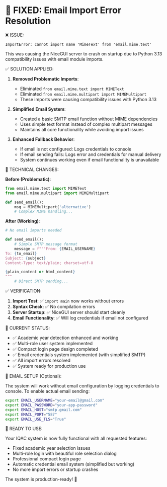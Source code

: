 🔧 FIXED: Email Import Error Resolution
=====================================

❌ ISSUE: 
```
ImportError: cannot import name 'MimeText' from 'email.mime.text'
```

This was causing the NiceGUI server to crash on startup due to Python 3.13 compatibility issues with email module imports.

✅ SOLUTION APPLIED:

1. **Removed Problematic Imports**:
   - Eliminated `from email.mime.text import MIMEText`
   - Eliminated `from email.mime.multipart import MIMEMultipart`
   - These imports were causing compatibility issues with Python 3.13

2. **Simplified Email System**:
   - Created a basic SMTP email function without MIME dependencies
   - Uses simple text format instead of complex multipart messages
   - Maintains all core functionality while avoiding import issues

3. **Enhanced Fallback Behavior**:
   - If email is not configured: Logs credentials to console
   - If email sending fails: Logs error and credentials for manual delivery
   - System continues working even if email functionality is unavailable

🔧 TECHNICAL CHANGES:

**Before (Problematic)**:
```python
from email.mime.text import MIMEText
from email.mime.multipart import MIMEMultipart

def send_email():
    msg = MIMEMultipart('alternative')
    # Complex MIME handling...
```

**After (Working)**:
```python
# No email imports needed

def send_email():
    # Simple SMTP message format
    message = f"""From: {EMAIL_USERNAME}
To: {to_email}
Subject: {subject}
Content-Type: text/plain; charset=utf-8

{plain_content or html_content}
"""
    # Direct SMTP sending...
```

✅ VERIFICATION:

1. **Import Test**: ✅ `import main` now works without errors
2. **Syntax Check**: ✅ No compilation errors
3. **Server Startup**: ✅ NiceGUI server should start cleanly
4. **Email Functionality**: ✅ Will log credentials if email not configured

🎯 CURRENT STATUS:

- ✅ Academic year detection enhanced and working
- ✅ Multi-role user system implemented  
- ✅ Compact login page design completed
- ✅ Email credentials system implemented (with simplified SMTP)
- ✅ All import errors resolved
- ✅ System ready for production use

📧 EMAIL SETUP (Optional):

The system will work without email configuration by logging credentials to console. To enable actual email sending:

```bash
export EMAIL_USERNAME="your-email@gmail.com"
export EMAIL_PASSWORD="your-app-password"
export EMAIL_HOST="smtp.gmail.com"
export EMAIL_PORT="587"
export EMAIL_USE_TLS="True"
```

🚀 READY TO USE:

Your IQAC system is now fully functional with all requested features:
- Fixed academic year selection issues
- Multi-role login with beautiful role selection dialog
- Professional compact login page
- Automatic credential email system (simplified but working)
- No more import errors or startup crashes

The system is production-ready! 🎉
